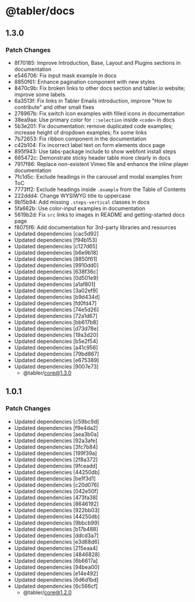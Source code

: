 # @tabler/docs

## 1.3.0

### Patch Changes

- 8f70185: Improve Introduction, Base, Layout and Plugins sections in documentation
- e546706: Fix input mask example in docs
- 8850f61: Enhance pagination component with new styles
- 8470c9b: Fix broken links to other docs section and tabler.io website; improve some labels.
- 6a3513f: Fix links in Tabler Emails introduction, improve "How to contribute" and other small fixes
- 278967b: Fix switch icon examples with filled icons in documentation
- 38ea9aa: Use primary color for `::selection` inside `<code>` in docs
- 5b3e201: Fix documentation: remove duplicated code examples; increase height of dropdown examples; fix some links
- 7b72653: Fix ribbon component in the documentation
- c42b104: Fix incorrect label text on form elements docs page
- 895f943: Use tabs-package include to show webfont install steps
- 665472c: Demonstrate sticky header table more clearly in docs
- 7917f86: Replace non-existent Vimeo file and enhance the inline player documentation
- 7fc1d5c: Exclude headings in the carousel and modal examples from ToC
- 7773ff2: Exclude headings inside `.example` from the Table of Contents
- 222ddd4: Change WYSIWYG title to uppercase
- 9b15b94: Add missing `.steps-vertical` classes in docs
- 5fa662b: Use color-input examples in documentation
- 5619b2d: Fix `src` links to images in README and getting-started docs page
- f8075f6: Add documentation for 3rd-party libraries and resources
- Updated dependencies [cac5d92]
- Updated dependencies [f94b153]
- Updated dependencies [c127d65]
- Updated dependencies [b6e9b18]
- Updated dependencies [8850f61]
- Updated dependencies [9910dd0]
- Updated dependencies [638f36c]
- Updated dependencies [0d501e9]
- Updated dependencies [a1af801]
- Updated dependencies [3a02ef9]
- Updated dependencies [b9d434d]
- Updated dependencies [fd0fd47]
- Updated dependencies [74e5d26]
- Updated dependencies [72a1d67]
- Updated dependencies [bb617b8]
- Updated dependencies [d73d78e]
- Updated dependencies [19a3d20]
- Updated dependencies [b5e2f54]
- Updated dependencies [a41c956]
- Updated dependencies [79bd867]
- Updated dependencies [e675389]
- Updated dependencies [9007e73]
  - @tabler/core@1.3.0

## 1.0.1

### Patch Changes

- Updated dependencies [c59bc9d]
- Updated dependencies [f9e4da2]
- Updated dependencies [aea3b0a]
- Updated dependencies [92a3afe]
- Updated dependencies [3fc7b84]
- Updated dependencies [199f39a]
- Updated dependencies [2f8a372]
- Updated dependencies [9fceadd]
- Updated dependencies [44250db]
- Updated dependencies [be1f3d1]
- Updated dependencies [c20d076]
- Updated dependencies [042e50f]
- Updated dependencies [473fa38]
- Updated dependencies [8646192]
- Updated dependencies [922bb03]
- Updated dependencies [44250db]
- Updated dependencies [9bbcb99]
- Updated dependencies [b17b488]
- Updated dependencies [ddcd3a7]
- Updated dependencies [e3d68d6]
- Updated dependencies [215eaa4]
- Updated dependencies [4846828]
- Updated dependencies [6b6617a]
- Updated dependencies [94bea00]
- Updated dependencies [e14e492]
- Updated dependencies [6d6d1bd]
- Updated dependencies [6c566cf]
  - @tabler/core@1.2.0
